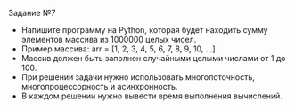 Задание №7
* Напишите программу на Python, которая будет находить
сумму элементов массива из 1000000 целых чисел.
* Пример массива: arr = [1, 2, 3, 4, 5, 6, 7, 8, 9, 10, ...]
* Массив должен быть заполнен случайными целыми числами
от 1 до 100.
* При решении задачи нужно использовать многопоточность,
многопроцессорность и асинхронность.
* В каждом решении нужно вывести время выполнения
вычислений.

